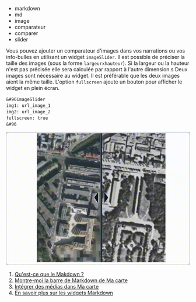 - markdown
- md
- image
- comparateur
- comparer
- slider

Vous pouvez ajouter un comparateur d'images dans vos narrations ou vos info-bulles en utilisant un widget `imageSlider`.
Il est possible de préciser la taille des images (sous la forme `largeurxhauteur`). Si la largeur ou la hauteur n'est pas précisée elle sera calculée par rapport à l'autre dimension.s
Deux images sont nécessaire au widget. Il est préférable que les deux images aient la même taille.
L'option `fullscreen` ajoute un bouton pour afficher le widget en plein écran.

```md
&#96imageSlider
img1: url_image_1
img2: url_image_2
fullscreen: true
&#96
```

![](../../docs/img/compimg.gif)

1. [Qu'est-ce que le Makdown ?](../md/markdown.md)
1. [Montre-moi la barre de Markdown de Ma carte](../md/la_barre_de_Markdown_de_Ma_carte.md)
1. [Intégrer des médias dans Ma carte](./Intégrer_des_médias_dans_Ma_carte.md)
1. [En savoir plus sur les widgets Markdown](./En_savoir_plus_sur_les_widget_Markdown.md)